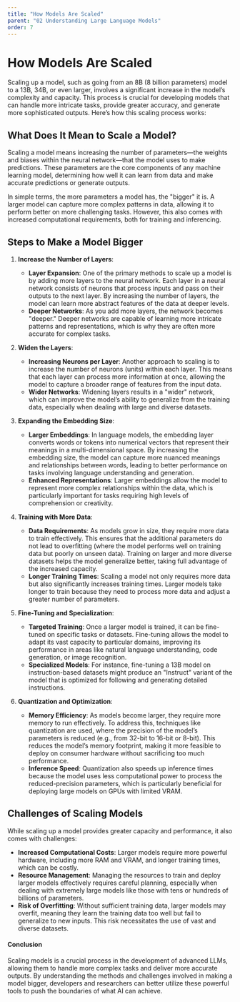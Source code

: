 ```yaml
---
title: "How Models Are Scaled"
parent: "02 Understanding Large Language Models"
order: 7
---
```

# How Models Are Scaled

Scaling up a model, such as going from an 8B (8 billion parameters) model to a 13B, 34B, or even larger, involves a significant increase in the model’s complexity and capacity. This process is crucial for developing models that can handle more intricate tasks, provide greater accuracy, and generate more sophisticated outputs. Here’s how this scaling process works:

## What Does It Mean to Scale a Model?

Scaling a model means increasing the number of parameters—the weights and biases within the neural network—that the model uses to make predictions. These parameters are the core components of any machine learning model, determining how well it can learn from data and make accurate predictions or generate outputs.

In simple terms, the more parameters a model has, the "bigger" it is. A larger model can capture more complex patterns in data, allowing it to perform better on more challenging tasks. However, this also comes with increased computational requirements, both for training and inferencing.

## Steps to Make a Model Bigger

1. **Increase the Number of Layers**:
   - **Layer Expansion**: One of the primary methods to scale up a model is by adding more layers to the neural network. Each layer in a neural network consists of neurons that process inputs and pass on their outputs to the next layer. By increasing the number of layers, the model can learn more abstract features of the data at deeper levels.
   - **Deeper Networks**: As you add more layers, the network becomes "deeper." Deeper networks are capable of learning more intricate patterns and representations, which is why they are often more accurate for complex tasks.

2. **Widen the Layers**:
   - **Increasing Neurons per Layer**: Another approach to scaling is to increase the number of neurons (units) within each layer. This means that each layer can process more information at once, allowing the model to capture a broader range of features from the input data.
   - **Wider Networks**: Widening layers results in a "wider" network, which can improve the model’s ability to generalize from the training data, especially when dealing with large and diverse datasets.

3. **Expanding the Embedding Size**:
   - **Larger Embeddings**: In language models, the embedding layer converts words or tokens into numerical vectors that represent their meanings in a multi-dimensional space. By increasing the embedding size, the model can capture more nuanced meanings and relationships between words, leading to better performance on tasks involving language understanding and generation.
   - **Enhanced Representations**: Larger embeddings allow the model to represent more complex relationships within the data, which is particularly important for tasks requiring high levels of comprehension or creativity.

4. **Training with More Data**:
   - **Data Requirements**: As models grow in size, they require more data to train effectively. This ensures that the additional parameters do not lead to overfitting (where the model performs well on training data but poorly on unseen data). Training on larger and more diverse datasets helps the model generalize better, taking full advantage of the increased capacity.
   - **Longer Training Times**: Scaling a model not only requires more data but also significantly increases training times. Larger models take longer to train because they need to process more data and adjust a greater number of parameters.

5. **Fine-Tuning and Specialization**:
   - **Targeted Training**: Once a larger model is trained, it can be fine-tuned on specific tasks or datasets. Fine-tuning allows the model to adapt its vast capacity to particular domains, improving its performance in areas like natural language understanding, code generation, or image recognition.
   - **Specialized Models**: For instance, fine-tuning a 13B model on instruction-based datasets might produce an "Instruct" variant of the model that is optimized for following and generating detailed instructions.

6. **Quantization and Optimization**:
   - **Memory Efficiency**: As models become larger, they require more memory to run effectively. To address this, techniques like quantization are used, where the precision of the model’s parameters is reduced (e.g., from 32-bit to 16-bit or 8-bit). This reduces the model’s memory footprint, making it more feasible to deploy on consumer hardware without sacrificing too much performance.
   - **Inference Speed**: Quantization also speeds up inference times because the model uses less computational power to process the reduced-precision parameters, which is particularly beneficial for deploying large models on GPUs with limited VRAM.

## Challenges of Scaling Models

While scaling up a model provides greater capacity and performance, it also comes with challenges:
- **Increased Computational Costs**: Larger models require more powerful hardware, including more RAM and VRAM, and longer training times, which can be costly.
- **Resource Management**: Managing the resources to train and deploy larger models effectively requires careful planning, especially when dealing with extremely large models like those with tens or hundreds of billions of parameters.
- **Risk of Overfitting**: Without sufficient training data, larger models may overfit, meaning they learn the training data too well but fail to generalize to new inputs. This risk necessitates the use of vast and diverse datasets.

#### Conclusion

Scaling models is a crucial process in the development of advanced LLMs, allowing them to handle more complex tasks and deliver more accurate outputs. By understanding the methods and challenges involved in making a model bigger, developers and researchers can better utilize these powerful tools to push the boundaries of what AI can achieve.
